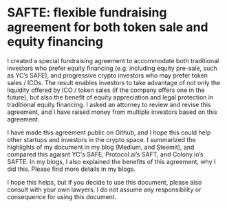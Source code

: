 # SAFTE: flexible fundraising agreement for both token sale and equity financing

I created a special fundraising agreement to accommodate both traditional investors who prefer equity financing (e.g. including equity pre-sale, such as YC’s SAFE), and progressive crypto investors who may prefer token sales / ICOs. The result enables investors to take advantage of not only the liquidity offered by ICO / token sales (if the company offers one in the future), but also the benefit of equity appreciation and legal protection in traditional equity financing. I asked an attorney to review and revise this agreement, and I have raised money from multiple investors based on this agreement.

I have made this agreement public on Github, and I hope this could help other startups and investors in the crypto space. I summarized the highlights of my document in my blog (Medium, and Steemit), and compared this agaisnt YC's SAFE, Protocol.ai’s SAFT, and Colony.io’s SAFTE. In my blogs, I also explained the benefits of this agreement, why I did this. Please find more details in my blogs.

I hope this helps, but if you decide to use this document, please also consult with your own lawyers. I do not assume any responsibility or consequence for using this document.
